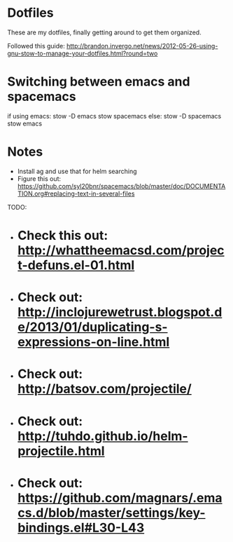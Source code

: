 # Dotfiles

These are my dotfiles, finally getting around to get them organized.

Followed this guide: http://brandon.invergo.net/news/2012-05-26-using-gnu-stow-to-manage-your-dotfiles.html?round=two

# Switching between emacs and spacemacs

if using emacs:
stow -D emacs
stow spacemacs
else:
stow -D spacemacs
stow emacs

# Notes
- Install ag and use that for helm searching
- Figure this out: https://github.com/syl20bnr/spacemacs/blob/master/doc/DOCUMENTATION.org#replacing-text-in-several-files



TODO:

- # Check this out: http://whattheemacsd.com/project-defuns.el-01.html
- # Check out: http://inclojurewetrust.blogspot.de/2013/01/duplicating-s-expressions-on-line.html
- # Check out: http://batsov.com/projectile/
- # Check out: http://tuhdo.github.io/helm-projectile.html
- # Check out: https://github.com/magnars/.emacs.d/blob/master/settings/key-bindings.el#L30-L43

